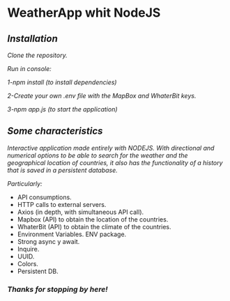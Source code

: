 # WeatherApp whit NodeJS

## *Installation*
*Clone the repository.* 

*Run in console:*

*1-npm install (to install dependencies)*

*2-Create your own .env file with the MapBox and WhaterBit keys.*

*3-npm app.js (to start the application)*

## *Some characteristics*
*Interactive application made entirely with NODEJS. With directional and numerical options to be able to search for the weather and the geographical location of countries, it also has the functionality of a history that is saved in a persistent database.*

*Particularly:*
* API consumptions.
* HTTP calls to external servers.
* Axios (in depth, with simultaneous API call).
* Mapbox (API) to obtain the location of the countries.
* WhaterBit (API) to obtain the climate of the countries.
* Environment Variables. ENV package.
* Strong async y await.
* Inquire.
* UUID.
* Colors.
* Persistent DB.


### *Thanks for stopping by here!*